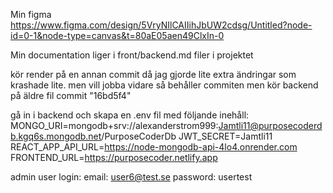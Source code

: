 Min figma 
https://www.figma.com/design/5VryNIlCAIIihJbUW2cdsg/Untitled?node-id=0-1&node-type=canvas&t=80aE05aen49ClxIn-0

Min documentation liger i front/backend.md filer i projektet

kör render på en annan commit då jag gjorde lite extra ändringar som krashade lite. men vill jobba vidare så behåller commiten men kör backend på äldre fil
commit  "16bd5f4"

gå in i backend och skapa en .env fil med följande inehåll:
MONGO_URI=mongodb+srv://alexanderstrom999:Jamtli11@purposecoderdb.kgq6s.mongodb.net/PurposeCoderDb
JWT_SECRET=Jamtli11
REACT_APP_API_URL=https://node-mongodb-api-4lo4.onrender.com
FRONTEND_URL=https://purposecoder.netlify.app


admin user login: 
email: user6@test.se
password: usertest
